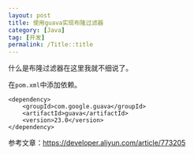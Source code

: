 ```yaml
---
layout: post
title: 使用guava实现布隆过滤器
category: [Java]
tag: [开发]
permalink: /Title::title
---
```


什么是布隆过滤器在这里我就不细说了。

在`pom.xml`中添加依赖。
```
<dependency>
    <groupId>com.google.guava</groupId>
    <artifactId>guava</artifactId>
    <version>23.0</version>
</dependency>
```

参考文章：https://developer.aliyun.com/article/773205

